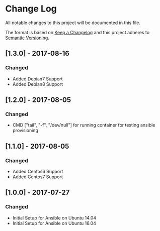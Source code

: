 # Change Log
All notable changes to this project will be documented in this file.

The format is based on [Keep a Changelog](http://keepachangelog.com/)
and this project adheres to [Semantic Versioning](http://semver.org/).


## [1.3.0] - 2017-08-16
### Changed
- Added Debian7 Support
- Added Debian8 Support


## [1.2.0] - 2017-08-05
### Changed
- CMD ["tail", "-f", "/dev/null"] for running container for testing ansible provisioning


## [1.1.0] - 2017-08-05
### Changed
- Added Centos6 Support
- Added Centos7 Support


## [1.0.0] - 2017-07-27
### Changed
- Initial Setup for Ansible on Ubuntu 14.04
- Initial Setup for Ansible on Ubuntu 16.04